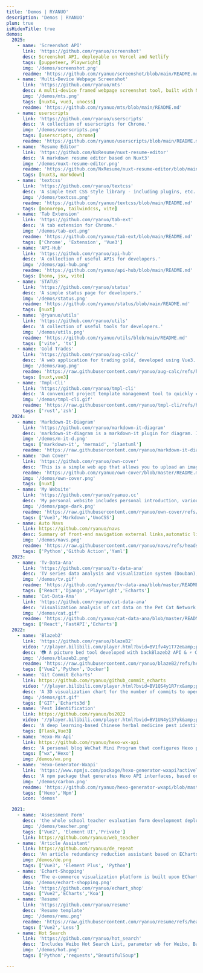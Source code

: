 ```yaml
---
title: 'Demos | RYANUO'
description: 'Demos | RYANUO'
plum: true
isHidenTitle: true
demos:
  2025:
    - name: 'Screenshot API'
      link: 'https://github.com/ryanuo/screenshot'
      desc: Screenshot API, deployable on Vercel and Netlify
      tags: [puppeteer, Playwright]
      img: '/demos/screenshot.png'
      readme: 'https://github.com/ryanuo/screenshot/blob/main/README.md'
    - name: 'Multi-Device Webpage Screenshot'
      link: 'https://github.com/ryanuo/mts'
      desc: A multi-device framed webpage screenshot tool, built with Nuxt 4, for personal use
      img: '/demos/mts.png'
      tags: [nuxt4, vue3, unocss]
      readme: 'https://github.com/ryanuo/mts/blob/main/README.md'
    - name: userscripts
      link: 'https://github.com/ryanuo/userscripts'
      desc: 'A collection of userscripts for Chrome.'
      img: '/demos/userscripts.png'
      tags: [userscripts, chrome]
      readme: 'https://github.com/ryanuo/userscripts/blob/main/README.md'
    - name: 'Resume Editor'
      link: 'https://github.com/NxResume/nuxt-resume-editor'
      desc: 'A markdown resume editor based on Nuxt3'
      img: '/demos/nuxt-resume-editor.png'
      readme: 'https://github.com/NxResume/nuxt-resume-editor/blob/main/README.md'
      tags: [nuxt3, markdown]
    - name: 'textcss'
      link: 'https://github.com/ryanuo/textcss'
      desc: 'A simple text CSS style library - including plugins, etc.'
      img: '/demos/textcss.png'
      readme: 'https://github.com/ryanuo/textcss/blob/main/README.md'
      tags: [monorepo, tailwindcss, vite]
    - name: 'Tab Extension'
      link: 'https://github.com/ryanuo/tab-ext'
      desc: 'A tab extension for Chrome.'
      img: '/demos/tab-ext.png'
      readme: 'https://github.com/ryanuo/tab-ext/blob/main/README.md'
      tags: ['Chrome', 'Extension', 'Vue3']
    - name: 'API-Hub'
      link: 'https://github.com/ryanuo/api-hub'
      desc: 'A collection of useful APIs for developers.'
      img: '/demos/api-hub.png'
      readme: 'https://github.com/ryanuo/api-hub/blob/main/README.md'
      tags: [hono, jsx, vite]
    - name: 'STATUS'
      link: 'https://github.com/ryanuo/status'
      desc: 'A simple status page for developers.'
      img: '/demos/status.png'
      readme: 'https://github.com/ryanuo/status/blob/main/README.md'
      tags: [nuxt]
    - name: '@ryanuo/utils'
      link: 'https://github.com/ryanuo/utils'
      desc: 'A collection of useful tools for developers.'
      img: '/demos/utils.png'
      readme: 'https://github.com/ryanuo/utils/blob/main/README.md'
      tags: ['vite', 'ts']
    - name: 'Gold Trades'
      link: 'https://github.com/ryanuo/aug-calc/'
      desc: 'A web application for trading gold, developed using Vue3.'
      img: '/demos/aug.png'
      readme: 'https://raw.githubusercontent.com/ryanuo/aug-calc/refs/heads/main/README.md'
      tags: [nuxt,vue3]
    - name: 'Tmpl-Cli'
      link: 'https://github.com/ryanuo/tmpl-cli'
      desc: 'A convenient project template management tool to quickly clone templates from Git repositories.'
      img: '/demos/tmpl-cli.gif'
      readme: 'https://raw.githubusercontent.com/ryanuo/tmpl-cli/refs/heads/main/README.md'
      tags: ['rust','zsh']
  2024:
    - name: 'Markdown-It-Diagram'
      link: 'https://github.com/ryanuo/markdown-it-diagram'
      desc: 'markdown-it-diagram is a markdown-it plugin for diagram. It supports mermaid, plantuml. It supports contorls like zoom, move.'
      img: '/demos/m-it-d.png'
      tags: ['markdown-it', 'mermaid', 'plantuml']
      readme: 'https://raw.githubusercontent.com/ryanuo/markdown-it-diagram/refs/heads/main/README.md'
    - name: 'Own Cover'
      link: 'https://github.com/ryanuo/own-cover'
      desc: 'This is a simple web app that allows you to upload an image and get a cover of your choice.'
      readme: 'https://github.com/ryanuo/own-cover/blob/master/README.md'
      img: '/demos/own-cover.png'
      tags: [nuxt]
    - name: 'My Website'
      link: 'https://github.com/ryanuo/ryanuo.cc'
      desc: 'My personal website includes personal introduction, various third-party platforms, front-end common knowledge organization, blog, project introduction, and demo display,designed by Antfu Boss'
      img: '/demos/page-dark.png'
      readme: 'https://raw.githubusercontent.com/ryanuo/own-cover/refs/heads/main/README.md'
      tags: ['Vue3','Markdown','UnoCSS']
    - name: Auto Navs
      link: https://github.com/ryanuo/navs
      desc: Summary of front-end navigation external links,automatic link status check is supported
      img: '/demos/navs.png'
      readme: 'https://raw.githubusercontent.com/ryanuo/navs/refs/heads/master/README.md'
      tags: ['Python','Github Action','Yaml']
  2023:
    - name: 'Tv-Data-Ana'
      link: 'https://github.com/ryanuo/tv-data-ana'
      desc: 'TV series data analysis and visualization system (Douban), including many visual analysis and integrated AI intelligent analysis.'
      img: '/demos/tv.gif'
      readme: 'https://github.com/ryanuo/tv-data-ana/blob/master/README.md'
      tags: ['React','Django','Playwright','Echarts']
    - name: 'Cat-Data-Ana'
      link: 'https://github.com/ryanuo/cat-data-ana'
      desc: 'Visualization analysis of cat data on the Pet Cat Network and integrated AI intelligent analysis.'
      img: '/demos/cat.gif'
      readme: 'https://github.com/ryanuo/cat-data-ana/blob/master/README.md'
      tags: ['React','FastAPI','Echarts']
  2022:
    - name: 'Blazeb2'
      link: 'https://github.com/ryanuo/blazeB2'
      video: '//player.bilibili.com/player.html?bvid=BV1fv4y1T72e&amp;page=1&muted=true'
      desc: '📷 A picture bed tool developed with backBlazeb2 API & ⚡ Cloudflare, featuring CDN acceleration.'
      img: '/demos/blazeb2.png'
      readme: 'https://raw.githubusercontent.com/ryanuo/blazeB2/refs/heads/master/README.md'
      tags: ['Vue2','Python','Docker']
    - name: 'Git Commit Echarts'
      link: https://github.com/ryanuo/github_commit_echarts
      video: '//player.bilibili.com/player.html?bvid=BV1QS4y1R7rx&amp;page=1&muted=true'
      desc: 'A 3D visualization chart for the number of commits to open source projects on GitHub'
      img: '/demos/git.gif'
      tags: ['GIT','Echarts3d']
    - name: 'Pest Identification'
      link: https://github.com/ryanuo/bs2022
      video: '//player.bilibili.com/player.html?bvid=BV1UN4y137yk&amp;page=1&muted=true'
      desc: 'A deep learning-based Chinese herbal medicine pest identification system, developed using the Flask framework'
      tags: [Flask,Vue3]
    - name: 'Hexo-Wx-Api'
      link: https://github.com/ryanuo/hexo-wx-api
      desc: 'A personal blog WeChat Mini Program that configures Hexo plugin to generate JSON data interface, compatible with various theme versions based on Hexo'
      tags: ["wx",'Hexo']
      img: /demos/wx.png
    - name: 'Hexo-Generator-Wxapi'
      link: 'https://www.npmjs.com/package/hexo-generator-wxapi?activeTab=readme'
      desc: 'A npm package that generates Hexo API interfaces, based on hexo-generator-restful.'
      img: '/demos/carbon.png'
      readme: 'https://github.com/ryanuo/hexo-generator-wxapi/blob/master/README_en.md'
      tags: ['Hexo','Npm']
      icon: 'demos'

  2021:
    - name: 'Assessment Form'
      desc: 'the whole school teacher evaluation form development deployment of internal and external services using vue2 0 development'
      img: '/demos/teacher.png'
      tags: ['Vue2', 'Element UI','Private']
      link: https://github.com/ryanuo/web_teacher
    - name: 'Article Assistant'
      link: https://github.com/ryanuo/de_repeat
      desc: 'An article redundancy reduction assistant based on ECharts, which allows for real-time monitoring of the article plagiarism reduction status.'
      img: /demos/de.png
      tags: ['Vue3', 'Element Plus', 'Python']
    - name: 'Echart-Shopping'
      desc: 'The e-commerce visualization platform is built upon ECharts and Vue, with the backend developed using Koa.js.'
      img: '/demos/echart-shopping.png'
      link: 'https://github.com/ryanuo/echart_shop'
      tags: ["Vue2",'ECharts','Koa']
    - name: 'Resume'
      link: 'https://github.com/ryanuo/resume'
      desc: 'Resume template'
      img: '/demos/remu.png'
      readme: 'https://raw.githubusercontent.com/ryanuo/resume/refs/heads/master/README.md'
      tags: ['Vue2','Less']
    - name: Hot Search
      link: 'https://github.com/ryanuo/hot_search'
      desc: 'Includes Weibo Hot Search List, parameter wb for Weibo, Baidu Hot Search List with parameter bd, 360 Hot Topics using parameter 360, CSDN Hot Rankings interface to be viewed below, and other hot searches to be added.'
      img: '/demos/hot.png'
      tags: ['Python','requests',"BeautifulSoup"]

---
```


<!-- 主题7需要设置这个 -->
<!-- @layout-full-width -->
<Demos :demos="frontmatter.demos"/>
